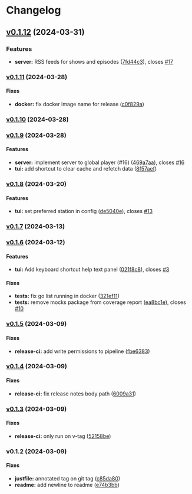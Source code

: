 # Changelog

## [v0.1.12](https://github.com/jj-style/gobal-player/compare/v0.1.11...HEAD) (2024-03-31)

### Features

* **server:** RSS feeds for shows and episodes
([7fd44c3](https://github.com/jj-style/gobal-player/commit/7fd44c37336df966d6f271557c1201d57c718bab)),
closes [#17](https://github.com/jj-style/gobal-player/issues/17)

### [v0.1.11](https://github.com/jj-style/gobal-player/compare/v0.1.10...v0.1.11) (2024-03-28)

#### Fixes

* **docker:** fix docker image name for release
([c0f829a](https://github.com/jj-style/gobal-player/commit/c0f829a65afb5f1a69e92748e018d9185a7800b5))

### [v0.1.10](https://github.com/jj-style/gobal-player/compare/v0.1.9...v0.1.10) (2024-03-28)

### [v0.1.9](https://github.com/jj-style/gobal-player/compare/v0.1.8...v0.1.9) (2024-03-28)

#### Features

* **server:** implement server to global player (#16)
([469a7aa](https://github.com/jj-style/gobal-player/commit/469a7aa72a6dcd0b8248070da810c9a097f51b15)),
closes [#16](https://github.com/jj-style/gobal-player/issues/16)
* **tui:** add shortcut to clear cache and refetch data
([8f57aef](https://github.com/jj-style/gobal-player/commit/8f57aef220df3b6799ba371e8961dcc2ac4474de))

### [v0.1.8](https://github.com/jj-style/gobal-player/compare/v0.1.7...v0.1.8) (2024-03-20)

#### Features

* **tui:** set preferred station in config
([de5040e](https://github.com/jj-style/gobal-player/commit/de5040eb7799b98f85b0a6f8107b22dcf7511a85)),
closes [#13](https://github.com/jj-style/gobal-player/issues/13)

### [v0.1.7](https://github.com/jj-style/gobal-player/compare/v0.1.6...v0.1.7) (2024-03-13)

### [v0.1.6](https://github.com/jj-style/gobal-player/compare/v0.1.5...v0.1.6) (2024-03-12)

#### Features

* **tui:** Add keyboard shortcut help text panel
([021f8c8](https://github.com/jj-style/gobal-player/commit/021f8c8bc193c7f98f323faf197737ca02cb69c7)),
closes [#3](https://github.com/jj-style/gobal-player/issues/3)

#### Fixes

* **tests:** fix go list running in docker
([321ef11](https://github.com/jj-style/gobal-player/commit/321ef1122c1ed71f2c99987eedd5573beb370a7c))
* **tests:** remove mocks package from coverage report
([ea8bc1e](https://github.com/jj-style/gobal-player/commit/ea8bc1e715d8381eb2f5714175f2bd3fe4966383)),
closes [#10](https://github.com/jj-style/gobal-player/issues/10)

### [v0.1.5](https://github.com/jj-style/gobal-player/compare/v0.1.4...v0.1.5) (2024-03-09)

#### Fixes

* **release-ci:** add write permissions to pipeline
([fbe6383](https://github.com/jj-style/gobal-player/commit/fbe6383f7e9c69ff3fece52e645165471f72beed))

### [v0.1.4](https://github.com/jj-style/gobal-player/compare/v0.1.3...v0.1.4) (2024-03-09)

#### Fixes

* **release-ci:** fix release notes body path
([6009a31](https://github.com/jj-style/gobal-player/commit/6009a3105b70ed13875d101e15a0211d50f7ec9b))

### [v0.1.3](https://github.com/jj-style/gobal-player/compare/v0.1.2...v0.1.3) (2024-03-09)

#### Fixes

* **release-ci:** only run on v-tag
([52158be](https://github.com/jj-style/gobal-player/commit/52158be5443cde230e36b603e4a323a17577d2c9))

### v0.1.2 (2024-03-09)

#### Fixes

* **justfile:** annotated tag on git tag
([c85da80](https://github.com/jj-style/gobal-player/commit/c85da803437acd043177460d73ea8f688430be06))
* **readme:** add newline to readme
([e74b3bb](https://github.com/jj-style/gobal-player/commit/e74b3bbc75b5cc4da3e53bfb507fe1b331e691d9))
